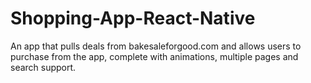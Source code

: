 # Shopping-App-React-Native
An app that pulls deals from bakesaleforgood.com and allows users to purchase from the app, complete with animations, multiple pages and search support.
